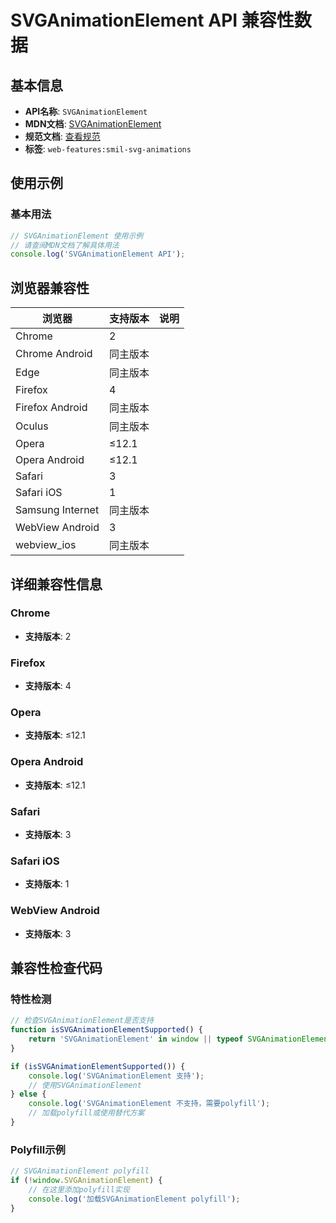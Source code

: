 # SVGAnimationElement API 兼容性数据

## 基本信息

- **API名称**: `SVGAnimationElement`
- **MDN文档**: [SVGAnimationElement](https://developer.mozilla.org/docs/Web/API/SVGAnimationElement)
- **规范文档**: [查看规范](https://svgwg.org/specs/animations/#InterfaceSVGAnimationElement)
- **标签**: `web-features:smil-svg-animations`

## 使用示例

### 基本用法

```javascript
// SVGAnimationElement 使用示例
// 请查阅MDN文档了解具体用法
console.log('SVGAnimationElement API');
```

## 浏览器兼容性

| 浏览器 | 支持版本 | 说明 |
|--------|----------|------|
| Chrome | 2 |  |
| Chrome Android | 同主版本 |  |
| Edge | 同主版本 |  |
| Firefox | 4 |  |
| Firefox Android | 同主版本 |  |
| Oculus | 同主版本 |  |
| Opera | ≤12.1 |  |
| Opera Android | ≤12.1 |  |
| Safari | 3 |  |
| Safari iOS | 1 |  |
| Samsung Internet | 同主版本 |  |
| WebView Android | 3 |  |
| webview_ios | 同主版本 |  |

## 详细兼容性信息

### Chrome

- **支持版本**: 2

### Firefox

- **支持版本**: 4

### Opera

- **支持版本**: ≤12.1

### Opera Android

- **支持版本**: ≤12.1

### Safari

- **支持版本**: 3

### Safari iOS

- **支持版本**: 1

### WebView Android

- **支持版本**: 3

## 兼容性检查代码

### 特性检测

```javascript
// 检查SVGAnimationElement是否支持
function isSVGAnimationElementSupported() {
    return 'SVGAnimationElement' in window || typeof SVGAnimationElement !== 'undefined';
}

if (isSVGAnimationElementSupported()) {
    console.log('SVGAnimationElement 支持');
    // 使用SVGAnimationElement
} else {
    console.log('SVGAnimationElement 不支持，需要polyfill');
    // 加载polyfill或使用替代方案
}
```

### Polyfill示例

```javascript
// SVGAnimationElement polyfill
if (!window.SVGAnimationElement) {
    // 在这里添加polyfill实现
    console.log('加载SVGAnimationElement polyfill');
}
```


